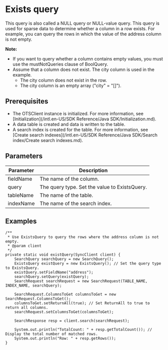 # Exists query

This query is also called a NULL query or NULL-value query. This query is used for sparse data to determine whether a column in a row exists. For example, you can query the rows in which the value of the address column is not empty.

**Note:**

-   If you want to query whether a column contains empty values, you must use the mustNotQueries clause of BoolQuery.
-   Assume that a column does not exist. The city column is used in the example.
    -   The city column does not exist in the row.
    -   The city column is an empty array \("city" = "\[\]"\).

## Prerequisites

-   The OTSClient instance is initialized. For more information, see [Initialization](/intl.en-US/SDK Reference/Java SDK/Initialization.md).
-   A data table is created and data is written to the table.
-   A search index is created for the table. For more information, see [Create search indexes](/intl.en-US/SDK Reference/Java SDK/Search index/Create search indexes.md).

## Parameters

|Parameter|Description|
|---------|-----------|
|fieldName|The name of the column.|
|query|The query type. Set the value to ExistsQuery.|
|tableName|The name of the table.|
|indexName|The name of the search index.|

## Examples

```
/**
 * Use ExistsQuery to query the rows where the address column is not empty.
 * @param client
 */
private static void existQuery(SyncClient client) {
    SearchQuery searchQuery = new SearchQuery();
    ExistsQuery existQuery = new ExistsQuery(); // Set the query type to ExistsQuery.
    existQuery.setFieldName("address");
    searchQuery.setQuery(existQuery);
    SearchRequest searchRequest = new SearchRequest(TABLE_NAME, INDEX_NAME, searchQuery);

    SearchRequest.ColumnsToGet columnsToGet = new SearchRequest.ColumnsToGet();
    columnsToGet.setReturnAll(true); // Set ReturnAll to true to return all columns.
    searchRequest.setColumnsToGet(columnsToGet);

    SearchResponse resp = client.search(searchRequest);

    System.out.println("TotalCount: " + resp.getTotalCount()); // Display the total number of matched rows.
    System.out.println("Row: " + resp.getRows());
}
```

